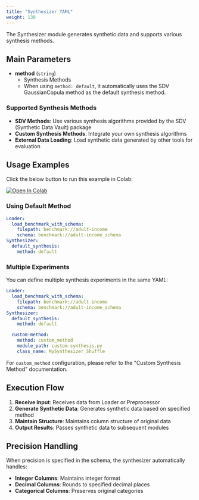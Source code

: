 ```yaml
---
title: "Synthesizer YAML"
weight: 130
---
```


The Synthesizer module generates synthetic data and supports various synthesis methods.

## Main Parameters

- **method** (`string`)
  - Synthesis Methods
  - When using `method: default`, it automatically uses the SDV GaussianCopula method as the default synthesis method.

### Supported Synthesis Methods

- **SDV Methods**: Use various synthesis algorithms provided by the SDV (Synthetic Data Vault) package
- **Custom Synthesis Methods**: Integrate your own synthesis algorithms
- **External Data Loading**: Load synthetic data generated by other tools for evaluation

## Usage Examples

Click the below button to run this example in Colab:

[![Open In Colab](https://colab.research.google.com/assets/colab-badge.svg)](https://colab.research.google.com/github/nics-tw/petsard/blob/main/demo/petsard-yaml/synthesizer-yaml/synthesizer-yaml.ipynb)

### Using Default Method

```yaml
Loader:
  load_benchmark_with_schema:
    filepath: benchmark://adult-income
    schema: benchmark://adult-income_schema
Synthesizer:
  default_synthesis:
    method: default
```

### Multiple Experiments

You can define multiple synthesis experiments in the same YAML:

```yaml
Loader:
  load_benchmark_with_schema:
    filepath: benchmark://adult-income
    schema: benchmark://adult-income_schema
Synthesizer:
  default_synthesis:
    method: default

  custom-method:
    method: custom_method
    module_path: custom-synthesis.py
    class_name: MySynthesizer_Shuffle
```

For `custom_method` configuration, please refer to the "Custom Synthesis Method" documentation.

## Execution Flow

1. **Receive Input**: Receives data from Loader or Preprocessor
2. **Generate Synthetic Data**: Generates synthetic data based on specified method
3. **Maintain Structure**: Maintains column structure of original data
4. **Output Results**: Passes synthetic data to subsequent modules


## Precision Handling

When precision is specified in the schema, the synthesizer automatically handles:

- **Integer Columns**: Maintains integer format
- **Decimal Columns**: Rounds to specified decimal places
- **Categorical Columns**: Preserves original categories